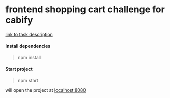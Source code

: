 # frontend shopping cart challenge for cabify

[link to task description](https://github.com/cabify/frontend-shopping-cart-challenge)

#### Install dependencies

> npm install

#### Start project

> npm start

will open the project at [localhost:8080](localhost:8080)
